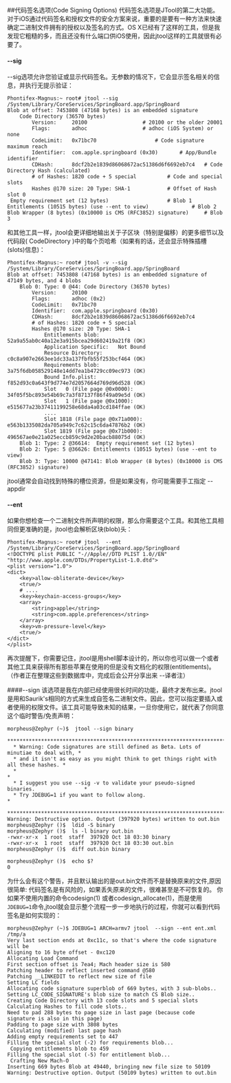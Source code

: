 ##代码签名选项(Code Signing Options)
代码签名选项是JTool的第二大功能。对于iOS通过代码签名和授权文件的安全方案来说，重要的是要有一种方法来快速确定二进制文件拥有的授权以及签名的方式。OS X已经有了这样的工具，但是我发现它粗糙的多，而且还没有什么端口供iOS使用，因此jtool这样的工具就很有必要了。


#### --sig

--sig选项允许您验证或显示代码签名。无参数的情况下，它会显示签名相关的信息，并执行无提示验证：
```
Phontifex-Magnus:~ root# jtool --sig /System/Library/CoreServices/SpringBoard.app/SpringBoard
Blob at offset: 7453808 (47168 bytes) is an embedded signature
	Code Directory (36570 bytes)
		Version:     20100 					# 20100 or the older 20001
		Flags:       adhoc					# adhoc (iOS System) or none
		CodeLimit:   0x71bc70					# Code signature maximum reach
		Identifier:  com.apple.springboard (0x30)		# App/Bundle identifier
		CDHash:	     8dcf2b2e1839d86068672ac51386d6f6692eb7c4	# Code Directory Hash (calculated)
		# of Hashes: 1820 code + 5 special			# Code and special slots
		Hashes @170 size: 20 Type: SHA-1			# Offset of Hash slot 0
 Empty requirement set (12 bytes)					# Blob 1
Entitlements (10515 bytes) (use --ent to view)				# Blob 2
Blob Wrapper (8 bytes) (0x10000 is CMS (RFC3852) signature)		# Blob 3
```

和其他工具一样，jtool会更详细地输出关于子区块（特别是偏移）的更多细节以及代码段( CodeDirectory )中的每个页哈希（如果有的话，还会显示特殊插槽(slots)信息)：

```
Phontifex-Magnus:~ root# jtool -v --sig /System/Library/CoreServices/SpringBoard.app/SpringBoard 
Blob at offset: 7453808 (47168 bytes) is an embedded signature of 47149 bytes, and 4 blobs
	Blob 0: Type: 0 @44: Code Directory (36570 bytes)
		Version:     20100
		Flags:       adhoc (0x2)
		CodeLimit:   0x71bc70
		Identifier:  com.apple.springboard (0x30)
		CDHash:	     8dcf2b2e1839d86068672ac51386d6f6692eb7c4
		# of Hashes: 1820 code + 5 special
		Hashes @170 size: 20 Type: SHA-1
			Entitlements blob:	52a9a55ab0c40a12e3a915bcea29d602419a21f8 (OK)
			Application Specific:	Not Bound
			Resource Directory:	c0c8a907e2663ee1dc33a137fbfb55f253bcf464 (OK)
			Requirements blob:	3a75f6db058529148e14dd7ea1b4729cc09ec973 (OK)
			Bound Info.plist:	f852d93c0a643f9d774e7d2057664d769d96d528 (OK)
			Slot   0 (File page @0x0000):	34f05f5bc893e54b69c7a3f87137f86f49a09e5d (OK)
			Slot   1 (File page @0x1000):	e515677a23b37411199258e68da4a03cd184ffae (OK)
			....
			Slot 1818 (File page @0x71a000):	e563b1335082da705a949c7c62c15c6da47876b2 (OK)
			Slot 1819 (File page @0x71b000):	496567ae0e21a025eccb859c9d2e20bacb88075d (OK)
	Blob 1: Type: 2 @36614:  Empty requirement set (12 bytes)
	Blob 2: Type: 5 @36626: Entitlements (10515 bytes) (use --ent to view)
	Blob 3: Type: 10000 @47141: Blob Wrapper (8 bytes) (0x10000 is CMS (RFC3852) signature)
```

jtool通常会自动找到特殊的槽位资源，但是如果没有，你可能需要手工指定 --appdir


#### --ent

如果你想检查一个二进制文件所声明的权限，那么你需要这个工具。和其他工具相同但更准确的是，jtool也会解析区块(blob)头：
```
Phontifex-Magnus:~ root# jtool  --ent /System/Library/CoreServices/SpringBoard.app/SpringBoard 
<!DOCTYPE plist PUBLIC "-//Apple//DTD PLIST 1.0//EN" "http://www.apple.com/DTDs/PropertyList-1.0.dtd">
<plist version="1.0">
<dict>
	<key>allow-obliterate-device</key>
	<true/>
	# ....
	<key>keychain-access-groups</key>
	<array>
		<string>apple</string>
		<string>com.apple.preferences</string>
	</array>
	<key>vm-pressure-level</key>
	<true/>
</dict>
</plist>
```
再次提醒下，你需要记住，jtool是用shell脚本设计的，所以你也可以做一个或者其他工具来获得所有那些苹果在使用的但是没有文档化的权限(entitlements)。（作者正在整理这些到数据库中，完成后会公开分享出来 --译者注）

####--sign
该选项是我在内部已经使用很长时间的功能，最终才发布出来。jtool是用和Saurik's相同的方式来生成自签名二进制文件。因此，您可以指定要插入或者使用的权限文件。该工具可能导致未知的结果，一旦你使用它，就代表了你同意这个临时警告/免责声明：
```
morpheus@Zephyr (~)$  jtool --sign binary
  **************************************************************************************
  * Warning: Code signatures are still defined as Beta. Lots of minutiae to deal with, *
  * and it isn't as easy as you might think to get things right with all these hashes. *
  *                                                                                    *
  * I suggest you use --sig -v to validate your pseudo-signed binaries.                *
  * Try JDEBUG=1 if you want to follow along.                                          *
  **************************************************************************************
Warning: Destructive option. Output (397920 bytes) written to out.bin
morpheus@Zephyr ()$  ldid -S binary
morpheus@Zephyr ()$  ls -l binary out.bin
-rwxr-xr-x  1 root  staff  397920 Oct 18 03:30 binary
-rwxr-xr-x  1 root  staff  397920 Oct 18 03:30 out.bin
morpheus@Zephyr ()$  diff out.bin binary

morpheus@Zephyr ()$  echo $?
0
```
为什么会有这个警告，并且默认输出的是out.bin文件而不是替换原来的文件,原因很简单: 代码签名是有风险的，如果丢失原来的文件，很难甚至是不可恢复的。
你如果不使用内置的命令codesign(1) 或者codesign_allocate(1)，而是使用```JDEBUG=1```命令,jtool就会显示整个流程一步一步地执行的过程，你就可以看到代码签名是如何实现的：

```
morpheus@Zephyr (~)$ JDEBUG=1 ARCH=armv7 jtool  --sign --ent ent.xml  /tmp/a
Very last section ends at 0xc11c, so that's where the code signature will be
Aligning to 16 byte offset - 0xc120
Allocating Load Command
First section offset is 7ea4; Mach header size is 580
Patching header to reflect inserted command @580
Patching __LINKEDIT to reflect new size of file
Setting LC fields
Allocating code signature superblob of 669 bytes, with 3 sub-blobs..
Setting LC_CODE_SIGNATURE's blob size to match CS Blob size..
Creating Code Directory with 13 code slots and 5 special slots
Calculating Hashes to fill code slots..
Need to pad 288 bytes to page size in last page (because code signature is also in this page)
Padding to page size with 3808 bytes
Calculating (modified) last page hash
Adding empty requirements set to 447
Filling the special slot (-2) for requirements blob...
 Copying entitlements blob to 459
Filling the special slot (-5) for entitlement blob...
 Crafting New Mach-O
Inserting 669 bytes Blob at 49440, bringing new file size to 50109
Warning: Destructive option. Output (50109 bytes) written to out.bin
```